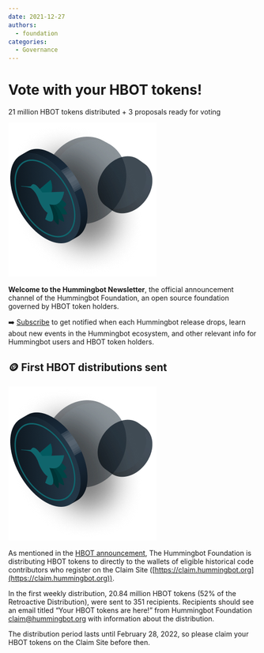 ```yaml
---
date: 2021-12-27
authors:
  - foundation
categories:
  - Governance
---
```


# Vote with your HBOT tokens!


21 million HBOT tokens distributed + 3 proposals ready for voting

![](./Dec-28-2021-Newsletter.png)

**Welcome to the Hummingbot Newsletter**, the official announcement channel of the Hummingbot Foundation, an open source foundation governed by HBOT token holders.

<!-- more -->

➡️ [Subscribe](https://hummingbot.substack.com/subscribe) to get notified when each Hummingbot release drops, learn about new events in the Hummingbot ecosystem, and other relevant info for Hummingbot users and HBOT token holders.

## 🪙 First HBOT distributions sent

![](8e8ad172-2c0f-4d0b-99f8-d19c5e66e04b_300x312.png)

As mentioned in the [HBOT announcement](../2021-10-hummingbot-foundation/index.md), The Hummingbot Foundation is distributing HBOT tokens to directly to the wallets of eligible historical code contributors who register on the Claim Site ([https://claim.hummingbot.org](https://claim.hummingbot.org)).

In the first weekly distribution, 20.84 million HBOT tokens (52% of the Retroactive Distribution), were sent to 351 recipients. Recipients should see an email titled “Your HBOT tokens are here!” from Hummingbot Foundation <claim@hummingbot.org> with information about the distribution.

The distribution period lasts until February 28, 2022, so please claim your HBOT tokens on the Claim Site before then.
